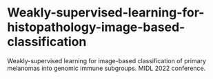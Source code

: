 # Weakly-supervised-learning-for-histopathology-image-based-classification

Weakly-supervised learning for image-based classification of primary melanomas into genomic immune subgroups. MIDL 2022 conference.
